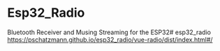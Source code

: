 # Esp32_Radio

Bluetooth Receiver and Musing Streaming for the ESP32# esp32_radio
https://pschatzmann.github.io/esp32_radio/vue-radio/dist/index.html#/

